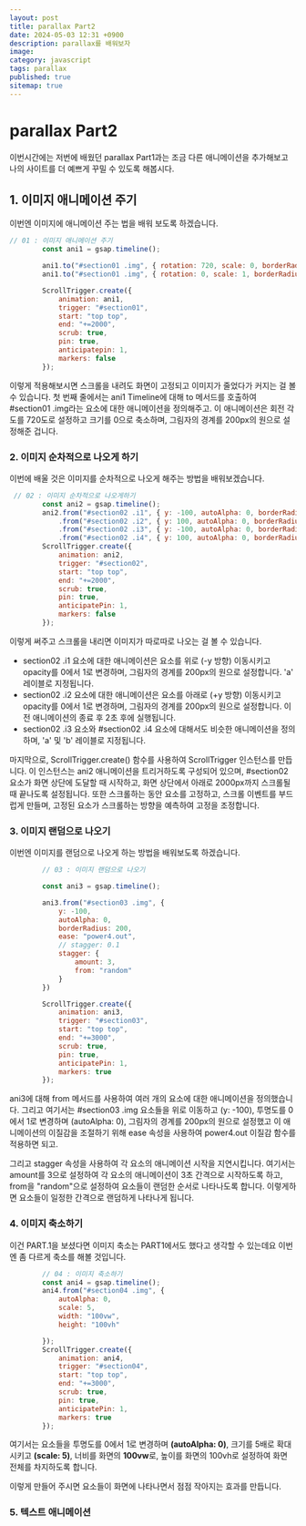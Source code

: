 ```yaml
---
layout: post
title: parallax Part2
date: 2024-05-03 12:31 +0900
description: parallax를 배워보자
image:
category: javascript
tags: parallax
published: true
sitemap: true
---
```



# parallax Part2
이번시간에는 저번에 배웠던 parallax Part1과는 조금 다른 애니메이션을 추가해보고
나의 사이트를 더 예쁘게 꾸밀 수 있도록 해봅시다.

## 1. 이미지 애니메이션 주기

이번엔 이미지에 애니메이션 주는 법을 배워 보도록 하겠습니다.

````javascript
// 01 : 이미지 애니메이션 주기
        const ani1 = gsap.timeline();

        ani1.to("#section01 .img", { rotation: 720, scale: 0, borderRadius: 200 })
        ani1.to("#section01 .img", { rotation: 0, scale: 1, borderRadius: 20 })

        ScrollTrigger.create({
            animation: ani1,
            trigger: "#section01",
            start: "top top",
            end: "+=2000",
            scrub: true,
            pin: true,
            anticipatepin: 1,
            markers: false
        });
````

이렇게 적용해보시면
스크롤을 내려도 화면이 고정되고 이미지가 줄었다가 커지는 걸 볼 수 있습니다.
첫 번째 줄에서는 ani1 Timeline에 대해 to 메서드를 호출하여 #section01 .img라는 요소에 대한 애니메이션을 정의해주고. 이 애니메이션은 회전 각도를 720도로 설정하고 크기를 0으로 축소하며,
그림자의 경계를 200px의 원으로 설정해준 겁니다.

### 2. 이미지 순차적으로 나오게 하기

이번에 배울 것은 이미지를 순차적으로 나오게 해주는 방법을 배워보겠습니다.

````javascript
 // 02 : 이미지 순차적으로 나오게하기
        const ani2 = gsap.timeline();
        ani2.from("#section02 .i1", { y: -100, autoAlpha: 0, borderRadius: 200 }, 'a')
            .from("#section02 .i2", { y: 100, autoAlpha: 0, borderRadius: 200 }, '+=2')
            .from("#section02 .i3", { y: -100, autoAlpha: 0, borderRadius: 200 }, 'a')
            .from("#section02 .i4", { y: 100, autoAlpha: 0, borderRadius: 200 }, 'b')
        ScrollTrigger.create({
            animation: ani2,
            trigger: "#section02",
            start: "top top",
            end: "+=2000",
            scrub: true,
            pin: true,
            anticipatePin: 1,
            markers: false
        });
````

이렇게 써주고 스크롤을 내리면 이미지가 따로따로 나오는 걸 볼 수 있습니다.

- section02 .i1 요소에 대한 애니메이션은 요소를 위로 (-y 방향) 이동시키고 opacity를 0에서 1로 변경하며, 그림자의 경계를 200px의 원으로 설정합니다. 'a' 레이블로 지정됩니다.
- section02 .i2 요소에 대한 애니메이션은 요소를 아래로 (+y 방향) 이동시키고 opacity를 0에서 1로 변경하며, 그림자의 경계를 200px의 원으로 설정합니다. 이전 애니메이션의 종료 후 2초 후에 실행됩니다.
- section02 .i3 요소와 #section02 .i4 요소에 대해서도 비슷한 애니메이션을 정의하며, 'a' 및 'b' 레이블로 지정됩니다.

마지막으로, ScrollTrigger.create() 함수를 사용하여 ScrollTrigger 인스턴스를 만듭니다. 이 인스턴스는 ani2 애니메이션을 트리거하도록 구성되어 있으며, #section02 요소가 화면 상단에 도달할 때 시작하고, 화면 상단에서 아래로 2000px까지 스크롤될 때 끝나도록 설정됩니다. 또한 스크롤하는 동안 요소를 고정하고, 스크롤 이벤트를 부드럽게 만들며, 고정된 요소가 스크롤하는 방향을 예측하여 고정을 조정합니다.

### 3. 이미지 랜덤으로 나오기

이번엔 이미지를 랜덤으로 나오게 하는 방법을 배워보도록 하겠습니다.

````javascript
        // 03 : 이미지 랜덤으로 나오기

        const ani3 = gsap.timeline();

        ani3.from("#section03 .img", {
            y: -100,
            autoAlpha: 0,
            borderRadius: 200,
            ease: "power4.out",
            // stagger: 0.1
            stagger: {
                amount: 3,
                from: "random"
            }
        })

        ScrollTrigger.create({
            animation: ani3,
            trigger: "#section03",
            start: "top top",
            end: "+=3000",
            scrub: true,
            pin: true,
            anticipatePin: 1,
            markers: true
        });
````

ani3에 대해 from 메서드를 사용하여 여러 개의 요소에 대한 애니메이션을 정의했습니다. 
그리고 여기서는 #section03 .img 요소들을 위로 이동하고 (y: -100), 투명도를 0에서 1로 변경하며 (autoAlpha: 0), 그림자의 경계를 200px의 원으로 설정했고 
이 애니메이션의 이질감을 조절하기 위해 ease 속성을 사용하여 power4.out 이질감 함수를 적용하면 되고.

그리고 stagger 속성을 사용하여 각 요소의 애니메이션 시작을 지연시킵니다. 여기서는 amount를 3으로 설정하여 각 요소의 애니메이션이 3초 간격으로 시작하도록 하고, from을 "random"으로 설정하여 요소들이 랜덤한 순서로 나타나도록 합니다.
이렇게하면 요소들이 일정한 간격으로 랜덤하게 나타나게 됩니다.

### 4. 이미지 축소하기

이건 PART.1을 보셨다면 이미지 축소는 PART1에서도 했다고 생각할 수 있는데요
이번엔 좀 다르게 축소를 해볼 것입니다.

````javascript
        // 04 : 이미지 축소하기
        const ani4 = gsap.timeline();
        ani4.from("#section04 .img", {
            autoAlpha: 0,
            scale: 5,
            width: "100vw",
            height: "100vh"

        });
        ScrollTrigger.create({
            animation: ani4,
            trigger: "#section04",
            start: "top top",
            end: "+=3000",
            scrub: true,
            pin: true,
            anticipatePin: 1,
            markers: true
        });
````

여기서는 요소들을 투명도를 0에서 1로 변경하며 **(autoAlpha: 0)**, 크기를 5배로 확대시키고 **(scale: 5)**, 너비를 화면의 **100vw**로, 높이를 화면의 100vh로 설정하여 화면 전체를 차지하도록 합니다.

이렇게 만들어 주시면 요소들이 화면에 나타나면서 점점 작아지는 효과를 만듭니다.

### 5. 텍스트 애니메이션

